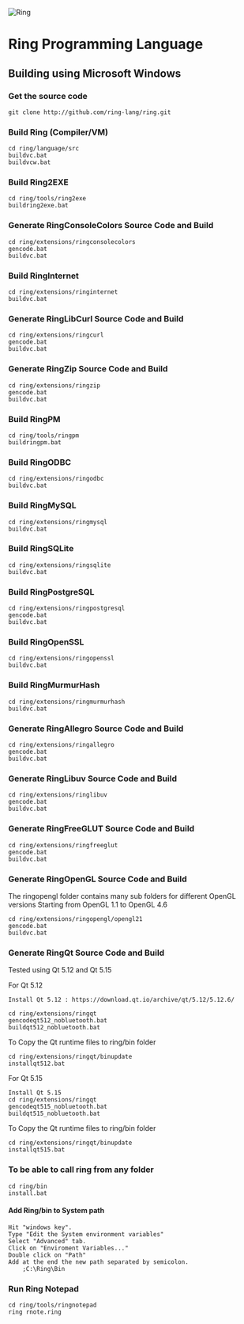 ![Ring](http://ring-lang.sf.net/thering.jpg)

# Ring Programming Language

## Building using Microsoft Windows 

### Get the source code

	git clone http://github.com/ring-lang/ring.git
	
### Build Ring (Compiler/VM)
	
	cd ring/language/src
	buildvc.bat
	buildvcw.bat

### Build Ring2EXE 

	cd ring/tools/ring2exe
	buildring2exe.bat 

### Generate RingConsoleColors Source Code and Build 
	
	cd ring/extensions/ringconsolecolors
	gencode.bat
	buildvc.bat

### Build RingInternet
	
	cd ring/extensions/ringinternet
	buildvc.bat

### Generate RingLibCurl Source Code and Build 
	
	cd ring/extensions/ringcurl
	gencode.bat
	buildvc.bat

### Generate RingZip Source Code and Build 
	
	cd ring/extensions/ringzip
	gencode.bat
	buildvc.bat

### Build RingPM

	cd ring/tools/ringpm
	buildringpm.bat 
	
### Build RingODBC
	
	cd ring/extensions/ringodbc
	buildvc.bat

### Build RingMySQL
	
	cd ring/extensions/ringmysql
	buildvc.bat

### Build RingSQLite
	
	cd ring/extensions/ringsqlite
	buildvc.bat

### Build RingPostgreSQL
	
	cd ring/extensions/ringpostgresql
	gencode.bat
	buildvc.bat

### Build RingOpenSSL
	
	cd ring/extensions/ringopenssl
	buildvc.bat

### Build RingMurmurHash
	
	cd ring/extensions/ringmurmurhash
	buildvc.bat
	
### Generate RingAllegro Source Code and Build 
	
	cd ring/extensions/ringallegro
	gencode.bat
	buildvc.bat
	
### Generate RingLibuv Source Code and Build 
	
	cd ring/extensions/ringlibuv
	gencode.bat
	buildvc.bat

### Generate RingFreeGLUT Source Code and Build 
	
	cd ring/extensions/ringfreeglut
	gencode.bat
	buildvc.bat

### Generate RingOpenGL Source Code and Build 

The ringopengl folder contains many sub folders for different OpenGL versions
Starting from OpenGL 1.1 to OpenGL 4.6
	
	cd ring/extensions/ringopengl/opengl21
	gencode.bat
	buildvc.bat
	
### Generate RingQt Source Code and Build

Tested using Qt 5.12 and Qt 5.15

For Qt 5.12

	Install Qt 5.12 : https://download.qt.io/archive/qt/5.12/5.12.6/
	
	cd ring/extensions/ringqt
	gencodeqt512_nobluetooth.bat
	buildqt512_nobluetooth.bat

To Copy the Qt runtime files to ring/bin folder

	cd ring/extensions/ringqt/binupdate
	installqt512.bat

For Qt 5.15

	Install Qt 5.15
	cd ring/extensions/ringqt
	gencodeqt515_nobluetooth.bat
	buildqt515_nobluetooth.bat

To Copy the Qt runtime files to ring/bin folder

	cd ring/extensions/ringqt/binupdate
	installqt515.bat


### To be able to call ring from any folder 
	
	cd ring/bin
	install.bat
	
#### Add Ring/bin to System path

	Hit "windows key".
	Type "Edit the System environment variables"
	Select "Advanced" tab.
	Click on "Enviroment Variables..."
	Double click on "Path"
	Add at the end the new path separated by semicolon. 
		;C:\Ring\Bin
	
### Run Ring Notepad
	
	cd ring/tools/ringnotepad
	ring rnote.ring
